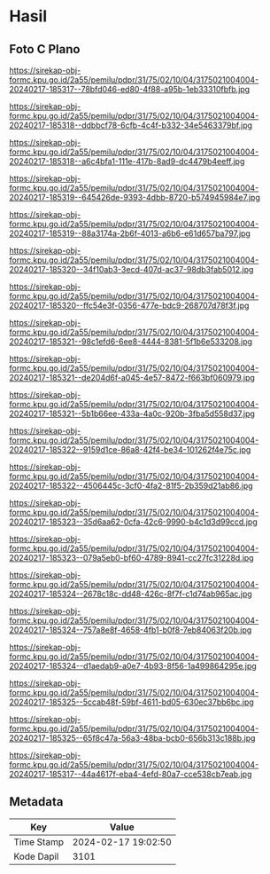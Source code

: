 # Hasil

## Foto C Plano

https://sirekap-obj-formc.kpu.go.id/2a55/pemilu/pdpr/31/75/02/10/04/3175021004004-20240217-185317--78bfd046-ed80-4f88-a95b-1eb33310fbfb.jpg

https://sirekap-obj-formc.kpu.go.id/2a55/pemilu/pdpr/31/75/02/10/04/3175021004004-20240217-185318--ddbbcf78-6cfb-4c4f-b332-34e5463379bf.jpg

https://sirekap-obj-formc.kpu.go.id/2a55/pemilu/pdpr/31/75/02/10/04/3175021004004-20240217-185318--a6c4bfa1-111e-417b-8ad9-dc4479b4eeff.jpg

https://sirekap-obj-formc.kpu.go.id/2a55/pemilu/pdpr/31/75/02/10/04/3175021004004-20240217-185319--645426de-9393-4dbb-8720-b574945984e7.jpg

https://sirekap-obj-formc.kpu.go.id/2a55/pemilu/pdpr/31/75/02/10/04/3175021004004-20240217-185319--88a3174a-2b6f-4013-a6b6-e61d657ba797.jpg

https://sirekap-obj-formc.kpu.go.id/2a55/pemilu/pdpr/31/75/02/10/04/3175021004004-20240217-185320--34f10ab3-3ecd-407d-ac37-98db3fab5012.jpg

https://sirekap-obj-formc.kpu.go.id/2a55/pemilu/pdpr/31/75/02/10/04/3175021004004-20240217-185320--ffc54e3f-0356-477e-bdc9-268707d78f3f.jpg

https://sirekap-obj-formc.kpu.go.id/2a55/pemilu/pdpr/31/75/02/10/04/3175021004004-20240217-185321--98c1efd6-6ee8-4444-8381-5f1b6e533208.jpg

https://sirekap-obj-formc.kpu.go.id/2a55/pemilu/pdpr/31/75/02/10/04/3175021004004-20240217-185321--de204d6f-a045-4e57-8472-f663bf060979.jpg

https://sirekap-obj-formc.kpu.go.id/2a55/pemilu/pdpr/31/75/02/10/04/3175021004004-20240217-185321--5b1b66ee-433a-4a0c-920b-3fba5d558d37.jpg

https://sirekap-obj-formc.kpu.go.id/2a55/pemilu/pdpr/31/75/02/10/04/3175021004004-20240217-185322--9159d1ce-86a8-42f4-be34-101262f4e75c.jpg

https://sirekap-obj-formc.kpu.go.id/2a55/pemilu/pdpr/31/75/02/10/04/3175021004004-20240217-185322--4506445c-3cf0-4fa2-81f5-2b359d21ab86.jpg

https://sirekap-obj-formc.kpu.go.id/2a55/pemilu/pdpr/31/75/02/10/04/3175021004004-20240217-185323--35d6aa62-0cfa-42c6-9990-b4c1d3d99ccd.jpg

https://sirekap-obj-formc.kpu.go.id/2a55/pemilu/pdpr/31/75/02/10/04/3175021004004-20240217-185323--079a5eb0-bf60-4789-8941-cc27fc31228d.jpg

https://sirekap-obj-formc.kpu.go.id/2a55/pemilu/pdpr/31/75/02/10/04/3175021004004-20240217-185324--2678c18c-dd48-426c-8f7f-c1d74ab965ac.jpg

https://sirekap-obj-formc.kpu.go.id/2a55/pemilu/pdpr/31/75/02/10/04/3175021004004-20240217-185324--757a8e8f-4658-4fb1-b0f8-7eb84063f20b.jpg

https://sirekap-obj-formc.kpu.go.id/2a55/pemilu/pdpr/31/75/02/10/04/3175021004004-20240217-185324--d1aedab9-a0e7-4b93-8f56-1a499864295e.jpg

https://sirekap-obj-formc.kpu.go.id/2a55/pemilu/pdpr/31/75/02/10/04/3175021004004-20240217-185325--5ccab48f-59bf-4611-bd05-630ec37bb6bc.jpg

https://sirekap-obj-formc.kpu.go.id/2a55/pemilu/pdpr/31/75/02/10/04/3175021004004-20240217-185325--65f8c47a-56a3-48ba-bcb0-656b313c188b.jpg

https://sirekap-obj-formc.kpu.go.id/2a55/pemilu/pdpr/31/75/02/10/04/3175021004004-20240217-185317--44a4617f-eba4-4efd-80a7-cce538cb7eab.jpg


## Metadata

| Key        | Value               |
| ---------- | ------------------- |
| Time Stamp | 2024-02-17 19:02:50 |
| Kode Dapil | 3101                |



